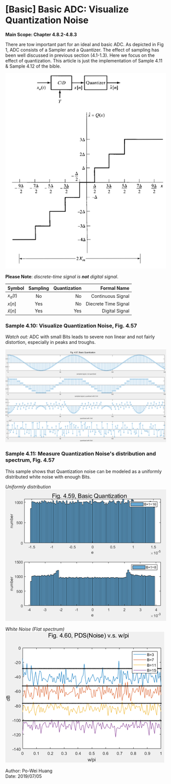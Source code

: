 # [Basic] Basic ADC: Visualize Quantization Noise  
  **Main Scope: Chapter 4.8.2-4.8.3**  
     
   There are tow important part for an ideal and basic ADC. As depicted in Fig 1, ADC consists of a Sampler and a Quantizer. The effect of sampling has been well discussed in previous section (4.1-1.3). Here we focus on the effect of quantization. This article is just the implementation of Sample 4.11 & Sample 4.12 of the bible.
    
![Fig.4](./4.PNG)

**Please Note**: *discrete-time signal is **not** digital signal*.

Symbol        | Sampling  | Quantization |       Formal Name | 
--------------|:---------:|-------------:| -----------------:|
$x_a(t)$      | No        |  No          | Continuous Signal |  
$x[n]$        | Yes       |  No          | Diecrete Time Signal |  
$\hat x[n]$   | Yes       |  Yes         | Digital Signal |  

###  Sample 4.10: Visualize Quantization Noise, Fig. 4.57
*Watch out:* ADC with small Bits leads to severe non linear and not fairly distortion, especially in peaks and troughs.  
  
![Fig.1](./1.PNG)   

###  Sample 4.11: Measure Quantization Noise's distribution and spectrum, Fig. 4.57
This sample shows that Quantization noise can be modeled as a uniformly distributed white noise with enough Bits.
  
*Uniformly distribution*
![Fig.2](./2.PNG)   

*White Noise (Flat spectrum)*
![Fig.3](./3.PNG)

Author: Po-Wei Huang  
Date: 2019/07/05  